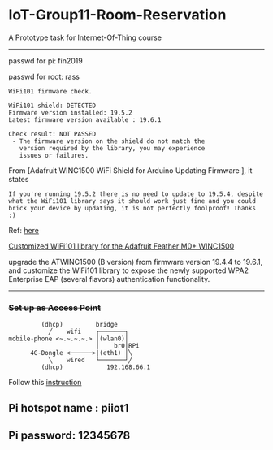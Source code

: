 # IoT-Group11-Room-Reservation
A Prototype task for Internet-Of-Thing course

---
passwd for pi: fin2019

passwd for root: rass

```
WiFi101 firmware check.

WiFi101 shield: DETECTED
Firmware version installed: 19.5.2
Latest firmware version available : 19.6.1

Check result: NOT PASSED
 - The firmware version on the shield do not match the
   version required by the library, you may experience
   issues or failures.
```

From [Adafruit WINC1500 WiFi Shield for Arduino  Updating Firmware ], it states

```
If you're running 19.5.2 there is no need to update to 19.5.4, despite what the WiFi101 library says it should work just fine and you could brick your device by updating, it is not perfectly foolproof! Thanks :)
```

Ref: [here](https://forum.arduino.cc/t/quest-to-get-wpa2-enterprise-working-on-the-atwinc1500-with-arduino/556245)

[Customized WiFi101 library for the Adafruit Feather M0+ WINC1500](https://github.com/cicchiello/WiFi101_FM0_WINC1500_19.6.1)

upgrade the ATWINC1500 (B version) from firmware version 19.4.4 to 19.6.1, and customize the WiFi101 library to expose the newly supported WPA2 Enterprise EAP (several flavors) authentication functionality.

---
### ~~Set up as Access Point~~

```
         (dhcp)         bridge
           ╱    wifi    ┌───────┐
mobile-phone <~.~.~.~.> │(wlan0)│            
                        │    br0│RPi
      4G-Dongle <──────>|(eth1) │╲      
           ╲    wired   └───────┘╱    
         (dhcp)            192.168.66.1
```
Follow this [instruction](https://snikt.net/blog/2019/06/22/building-an-lte-access-point-with-a-raspberry-pi/)

## Pi hotspot name : piiot1
## Pi password: 12345678
